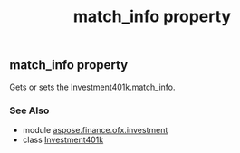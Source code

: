 ﻿---
title: match_info property
second_title: Aspose.Finance for Python via .NET API References
description: 
type: docs
weight: 120
url: /python-net/aspose.finance.ofx.investment/investment401k/match_info/
is_root: false
---

## match_info property


Gets or sets the [Investment401k.match_info](/finance/python-net/aspose.finance.ofx.investment/investment401k#match_info).

### See Also
* module [aspose.finance.ofx.investment](../../)
* class [Investment401k](/finance/python-net/aspose.finance.ofx.investment/investment401k)
